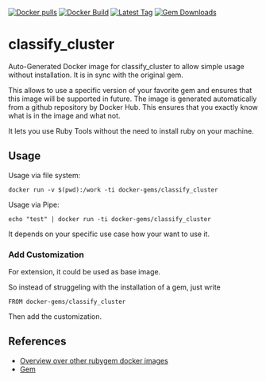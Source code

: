 [![Docker pulls](https://img.shields.io/docker/pulls/rubygem/classify_cluster.svg)](https://hub.docker.com/r/rubygem/classify_cluster/)
[![Docker Build](https://img.shields.io/docker/automated/rubygem/classify_cluster.svg)](https://hub.docker.com/r/rubygem/classify_cluster/)
[![Latest Tag](https://img.shields.io/github/tag/docker-rubygem/classify_cluster.svg)](https://hub.docker.com/r/rubygem/classify_cluster/)
[![Gem Downloads](https://img.shields.io/gem/dt/classify_cluster.svg)](https://rubygems.org/gems/classify_cluster/)
# classify_cluster

Auto-Generated Docker image for classify_cluster to allow simple usage without installation.
It is in sync with the original gem.

This allows to use a specific version of your favorite gem and ensures that this image will be supported in future.
The image is generated automatically from a github repository by Docker Hub.
This ensures that you exactly know what is in the image and what not.

It lets you use Ruby Tools without the need to install ruby on your machine.

## Usage

Usage via file system:

`docker run -v $(pwd):/work -ti docker-gems/classify_cluster`

Usage via Pipe:

`echo "test" | docker run -ti docker-gems/classify_cluster`

It depends on your specific use case how your want to use it.

### Add Customization

For extension, it could be used as base image.

So instead of struggeling with the installation of a gem, just write

`FROM docker-gems/classify_cluster`

Then add the customization.

## References

 - [Overview over other rubygem docker images](https://github.com/thinkbot/docker-rubygem)
 - [Gem](https://rubygems.org/gems/classify_cluster/)
